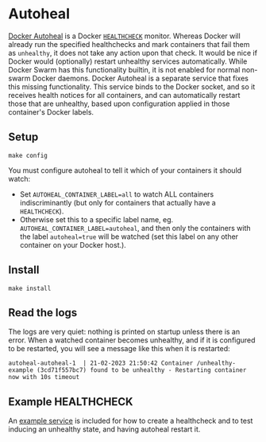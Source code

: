 # Autoheal

[Docker Autoheal](https://github.com/willfarrell/docker-autoheal) is a
Docker
[`HEALTHCHECK`](https://docs.docker.com/engine/reference/builder/#healthcheck)
monitor. Whereas Docker will already run the specified healthchecks
and mark containers that fail them as `unhealthy`, it does not take
any action upon that check. It would be nice if Docker would
(optionally) restart unhealthy services automatically. While Docker
Swarm has this functionality builtin, it is not enabled for normal
non-swarm Docker daemons. Docker Autoheal is a separate service that
fixes this missing functionality. This service binds to the Docker
socket, and so it receives health notices for all containers, and can
automatically restart those that are unhealthy, based upon
configuration applied in those container's Docker labels.

## Setup

```
make config
```

You must configure autoheal to tell it which of your containers it should watch:

 * Set `AUTOHEAL_CONTAINER_LABEL=all` to watch ALL containers
   indiscriminantly (but only for containers that actually have a
   `HEALTHCHECK`).
 * Otherwise set this to a specific label name, eg.
   `AUTOHEAL_CONTAINER_LABEL=autoheal`, and then only the containers
   with the label `autoheal=true` will be watched (set this label on
   any other container on your Docker host.).

## Install

```
make install
```

## Read the logs

The logs are very quiet: nothing is printed on startup unless there is
an error. When a watched container becomes unhealthy, and if it is
configured to be restarted, you will see a message like this when it
is restarted:

```
autoheal-autoheal-1  | 21-02-2023 21:50:42 Container /unhealthy-example (3cd71f557bc7) found to be unhealthy - Restarting container now with 10s timeout
```

## Example HEALTHCHECK

An [example service](example) is included for how to create a
healthcheck and to test inducing an unhealthy state, and having
autoheal restart it.
